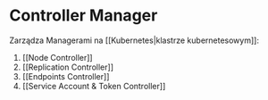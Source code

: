 # Controller Manager

Zarządza Managerami na [[Kubernetes|klastrze kubernetesowym]]:

1. [[Node Controller]]
2. [[Replication Controller]]
3. [[Endpoints Controller]]
4. [[Service Account & Token Controller]]

 